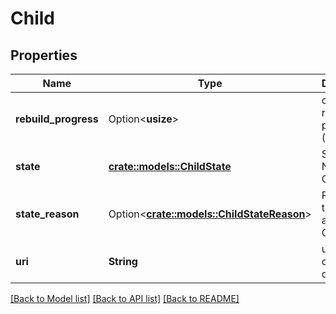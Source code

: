 # Child

## Properties

Name | Type | Description | Notes
------------ | ------------- | ------------- | -------------
**rebuild_progress** | Option<**usize**> | current rebuild progress (%) | [optional]
**state** | [**crate::models::ChildState**](.md) | State of a Nexus Child | 
**state_reason** | Option<[**crate::models::ChildStateReason**](.md)> | Reason for the state of a Nexus Child | [optional]
**uri** | **String** | uri of the child device | 


[[Back to Model list]](../README.md#documentation-for-models) [[Back to API list]](../README.md#documentation-for-api-endpoints) [[Back to README]](../README.md)

